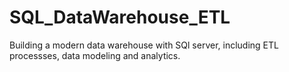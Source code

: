 # SQL_DataWarehouse_ETL
Building a modern data warehouse with SQl server, including ETL processses, data modeling and analytics.
